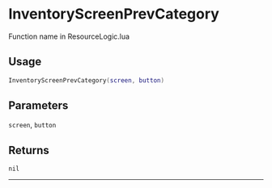 # InventoryScreenPrevCategory
Function name in ResourceLogic.lua
## Usage
```lua
InventoryScreenPrevCategory(screen, button)
```
## Parameters
`screen`, `button`
## Returns
`nil`

---